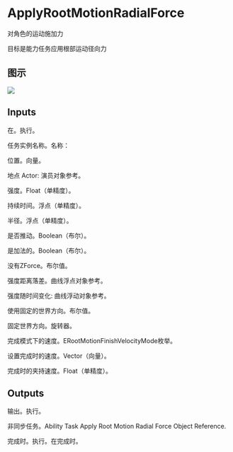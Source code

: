 # ApplyRootMotionRadialForce

对角色的运动施加力

目标是能力任务应用根部运动径向力

## 图示

![]($-20221218-17330843.png)

## Inputs

在。执行。

任务实例名称。名称：

位置。向量。

地点 Actor: 演员对象参考。

强度。Float（单精度）。

持续时间。浮点（单精度）。

半径。浮点（单精度）。

是否推动。Boolean（布尔）。

是加法的。Boolean（布尔）。

没有ZForce。布尔值。

强度距离落差。曲线浮点对象参考。

强度随时间变化: 曲线浮动对象参考。

使用固定的世界方向。布尔值。

固定世界方向。旋转器。

完成模式下的速度。ERootMotionFinishVelocityMode枚举。

设置完成时的速度。Vector（向量）。

完成时的夹持速度。Float（单精度）。 

## Outputs

输出。执行。

非同步任务。Ability Task Apply Root Motion Radial Force Object Reference.

完成时。执行。在完成时。
